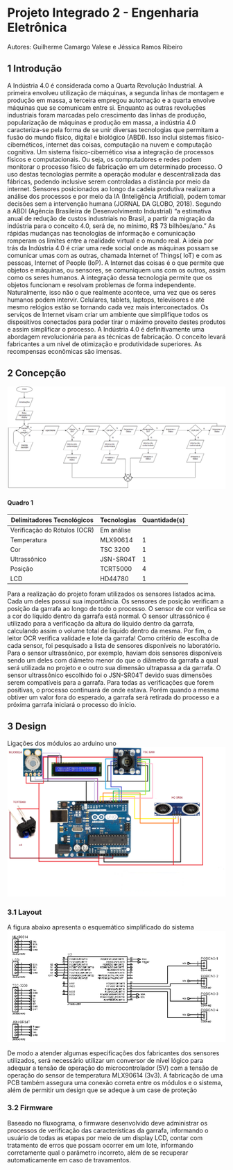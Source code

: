 # Projeto Integrado 2 - Engenharia Eletrônica
Autores: Guilherme Camargo Valese e Jéssica Ramos Ribeiro

## 1 Introdução

A Indústria 4.0 é considerada como a Quarta Revolução Industrial. A primeira envolveu utilização de máquinas, a segunda linhas de montagem e produção em massa, a terceira empregou automação e a quarta envolve máquinas que se comunicam entre si. Enquanto as outras revoluções industriais foram marcadas pelo crescimento das linhas de produção, popularização de máquinas e produção em massa, a indústria 4.0 caracteriza-se pela forma de se unir diversas tecnologias que permitam a fusão do mundo físico, digital e biológico (ABDI). Isso inclui sistemas físico-cibernéticos, internet das coisas, computação na nuvem e computação cognitiva. Um sistema físico-cibernético visa a integração de processos físicos e computacionais. Ou seja, os computadores e redes podem monitorar o processo físico de fabricação em um determinado processo. O uso destas tecnologias permite a operação modular e descentralizada das fábricas, podendo inclusive serem controladas a distância por meio da internet. Sensores posicionados ao longo da cadeia produtiva realizam a análise dos processos e por meio da IA (Inteligência Artificial), podem tomar decisões sem a intervenção humana (JORNAL DA GLOBO, 2018). Segundo a ABDI (Agência Brasileira de Desenvolvimento Industrial) “a estimativa anual de redução de custos industriais no Brasil, a partir da migração da indústria para o conceito 4.0, será de, no mínimo, R$ 73 bilhões/ano.” As rápidas mudanças nas tecnologias de informação e comunicação romperam os limites entre a realidade virtual e o mundo real. A ideia por trás da Indústria 4.0 é criar uma rede social onde as máquinas possam se comunicar umas com as outras, chamada Internet of Things( IoT) e com as pessoas, Internet of People (IoP). A Internet das coisas é o que permite que objetos e máquinas, ou sensores, se comuniquem uns com os outros, assim como os seres humanos. A integração dessa tecnologia permite que os objetos funcionam e resolvam problemas de forma independente. Naturalmente, isso não o que realmente acontece, uma vez que os seres humanos podem intervir. Celulares, tablets, laptops, televisores e até mesmo relógios estão se tornando cada vez mais interconectados. Os serviços de Internet visam criar um ambiente que simplifique todos os dispositivos conectados para poder tirar o máximo proveito destes produtos e assim simplificar o processo. A Indústria 4.0 é definitivamente uma abordagem revolucionária para as técnicas de fabricação. O conceito levará fabricantes a um nível de otimização e produtividade superiores. As recompensas econômicas são imensas.

## 2 Concepção

![](imagens/fluxograma_funcionamento.jpg)

#### Quadro 1

| Delimitadores Tecnológicos      | Tecnologias     | Quantidade(s)       |
| --------------------------------|-----------------|---------------------|
|Verificação do Rótulos (OCR)     |Em análise       |                     |
|Temperatura                      |MLX90614         | 1                   |
|Cor                              |TSC 3200         | 1                   |
|Ultrassônico                     |JSN-SR04T        | 1                   |
|Posição                          |TCRT5000         | 4                   |
|LCD                              |HD44780          | 1                   |

Para a realização do projeto foram utilizados os sensores listados acima. Cada um deles possui sua importância. Os sensores de posição verificam a posição da garrafa ao longo de todo o processo. O sensor de cor verifica se a cor do líquido dentro da garrafa está normal. O sensor ultrassônico é utilizado para a verificação da altura do líquido dentro da garrafa, calculando assim o volume total de líquido dentro da mesma. Por fim, o leitor OCR verifica validade e lote da garrafa! Como critério de escolha de cada sensor, foi pesquisado a lista de sensores disponíveis no laboratório. Para o sensor ultrassônico, por exemplo, haviam dois sensores disponíveis sendo um deles com diâmetro menor do que o diâmetro da  garrafa a qual será utilizada no projeto e o outro sua dimensão ultrapassa a da garrafa. O sensor ultrassônico escolhido foi o JSN-SR04T devido suas dimensões serem compatíveis para a garrafa.
Para todas as verificações que forem positivas, o processo continuará de onde estava. Porém quando a mesma obtiver um valor fora do esperado, a garrafa será retirada do processo e a próxima garrafa iniciará o processo do início.

## 3 Design
Ligações dos módulos ao arduino uno
![](imagens/ligacoes_arduino.png)

### 3.1 Layout
A figura abaixo apresenta o esquemático simplificado do sistema
![](imagens/esquematico_simplificado.bmp)

De modo a atender algumas especificações dos fabricantes dos sensores utilizados, será necessário utilizar um conversor de nível lógico para adequar a tensão de operação do microcontrolador (5V) com a tensão de operação do sensor de temperatura MLX90614 (3v3). A fabricação de uma PCB também assegura uma conexão correta entre os módulos e o sistema, além de permitir um design que se adeque à um case de proteção

### 3.2 Firmware
Baseado no fluxograma, o firmware desenvolvido deve administrar os processos de verificação das características da garrafa, informando o usuário de todas as etapas por meio de um display LCD,  contar com tratamento de erros que possam ocorrer em um lote, informando corretamente qual o parâmetro incorreto, além de se recuperar automaticamente em caso de travamentos.